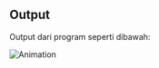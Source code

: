 ## Output
Output dari program seperti dibawah:

![Animation](https://github.com/AraryaHafizh/Flutter-AraryaHafizh/assets/100250840/c4c5b8e9-ffe2-4e83-a630-d19414f436ef)
